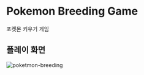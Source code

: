 # Pokemon Breeding Game
포켓몬 키우기 게임

## 플레이 화면
![poketmon-breeding](https://user-images.githubusercontent.com/59843639/131522564-69e819f0-8c4b-49c6-be1d-3f08190b0713.gif)
